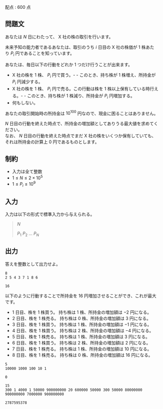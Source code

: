 配点 : $600$ 点

## 問題文

あなたは $N$ 日にわたって、 X 社の株の取引を行います。

未来予知の能力者であるあなたは、取引のうち $i$ 日目の X 社の株価が $1$ 株あたり $P_i$ 円であることを知っています。

あなたは、毎日以下の行動をどれか $1$ つだけ行うことが出来ます。

- X 社の株を $1$ 株、 $P_i$ 円で買う。-   - このとき、持ち株が $1$ 株増え、所持金が $P_i$ 円減少する。
- X 社の株を $1$ 株、 $P_i$ 円で売る。この行動は株を $1$ 株以上保有している時行える。-   - このとき、持ち株が $1$ 株減り、所持金が $P_i$ 円増加する。
- 何もしない。

あなたの取引開始時の所持金は $10^{100}$ 円なので、現金に困ることはありません。

$N$ 日目の行動を終えた時点で、所持金の増加額としてありうる最大値を求めてください。<br>
なお、 $N$ 日目の行動を終えた時点でまだ X 社の株をいくつか保有していても、それは所持金の計算上 $0$ 円であるものとします。

## 制約

- 入力は全て整数
- $1 \le N \le 2 \times 10^5$
- $1 \le P_i \le 10^9$

## 入力

入力は以下の形式で標準入力から与えられる。

> $N$
> 
> $P_1$ $P_2$ $\dots$ $P_N$

## 出力

答えを整数として出力せよ。

```input1
8
2 5 4 3 7 1 8 6
```

```output1
16
```

以下のように行動することで所持金を $16$ 円増加させることができ、これが最大です。

- $1$ 日目、株を $1$ 株買う。 持ち株は $1$ 株、所持金の増加額は $-2$ 円になる。
- $2$ 日目、株を $1$ 株売る。 持ち株は $0$ 株、所持金の増加額は $3$ 円になる。
- $3$ 日目、株を $1$ 株買う。 持ち株は $1$ 株、所持金の増加額は $-1$ 円になる。
- $4$ 日目、株を $1$ 株買う。 持ち株は $2$ 株、所持金の増加額は $-4$ 円になる。
- $5$ 日目、株を $1$ 株売る。 持ち株は $1$ 株、所持金の増加額は $3$ 円になる。
- $6$ 日目、株を $1$ 株買う。 持ち株は $2$ 株、所持金の増加額は $2$ 円になる。
- $7$ 日目、株を $1$ 株売る。 持ち株は $1$ 株、所持金の増加額は $10$ 円になる。
- $8$ 日目、株を $1$ 株売る。 持ち株は $0$ 株、所持金の増加額は $16$ 円になる。

```input2
5
10000 1000 100 10 1
```

```output2
0
```

```input3
15
300 1 4000 1 50000 900000000 20 600000 50000 300 50000 80000000 900000000 7000000 900000000
```

```output3
2787595378
```